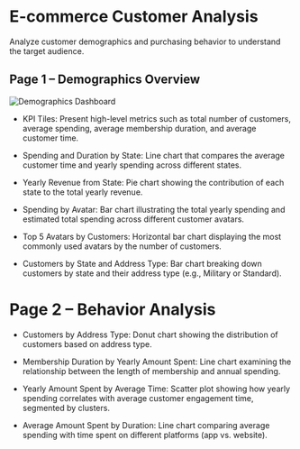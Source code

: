 # E-commerce Customer Analysis
Analyze customer demographics and purchasing behavior to  understand the target audience.
 ## Page 1 – Demographics Overview
![Demographics Dashboard](./image/1st.JPG)
 
* KPI Tiles: Present high-level metrics such as total number of customers, average spending, average membership duration, and average customer time.

* Spending and Duration by State: Line chart that compares the average customer time and yearly spending across different states.

* Yearly Revenue from State: Pie chart showing the contribution of each state to the total yearly revenue.

* Spending by Avatar: Bar chart illustrating the total yearly spending and estimated total spending across different customer avatars.

* Top 5 Avatars by Customers: Horizontal bar chart displaying the most commonly used avatars by the number of customers.

* Customers by State and Address Type: Bar chart breaking down customers by state and their address type (e.g., Military or Standard).

# Page 2 – Behavior Analysis
* Customers by Address Type: Donut chart showing the distribution of customers based on address type.

* Membership Duration by Yearly Amount Spent: Line chart examining the relationship between the length of membership and annual spending.

* Yearly Amount Spent by Average Time: Scatter plot showing how yearly spending correlates with average customer engagement time, segmented by clusters.

* Average Amount Spent by Duration: Line chart comparing average spending with time spent on different platforms (app vs. website).
